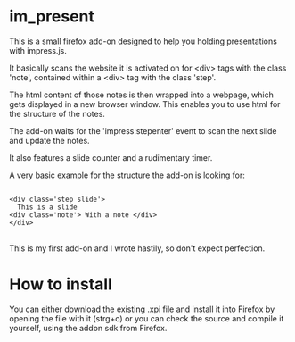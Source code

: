 im_present
==========

This is a small firefox add-on designed to help you holding presentations with impress.js.

It basically scans the website it is activated on for 
\<div\> tags with the class 'note', contained within a 
\<div\> tag with the class 'step'.

The html content of those notes is then wrapped into a webpage, which gets displayed in a new browser 
window. This enables you to use html for the structure of the notes. 

The add-on waits for the 'impress:stepenter' event to scan the next slide and update the notes. 

It also features a slide counter and a rudimentary timer.

A very basic example for the structure the add-on is looking for:

<pre>
<code>
&lt;div class='step slide'&gt;
  This is a slide 
&lt;div class='note'&gt; With a note &lt;/div&gt;
&lt;/div&gt;
</code>
</pre>

This is my first add-on and I wrote hastily, so don't expect perfection. 


How to install 
==============

You can either download the existing .xpi file and install it into Firefox by opening 
the file with it (strg+o) or you can check the source and compile it yourself, using 
the addon sdk from Firefox. 


